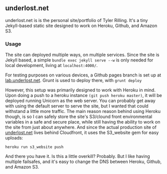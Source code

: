 ## underlost.net

underlost.net is is the personal site/portfolio of Tyler Rilling. It's a tiny Jekyll-based static site designed to work on Heroku, Github, and Amazon S3.

### Usage

The site can deployed multiple ways, on multiple services. Since the site is Jekyll based, a simple `bundle exec jekyll serve --w` is only needed for local development, living at `localhost:4000/`.

For testing purposes on various devices, a Github pages branch is set up at [lab.underlost.net](http://lab.underlost.net). Grunt is used to deploy there, with `grunt deploy`

However, this setup was primarily designed to work with Heroku in mind. Upon doing a push to a heroku instance `(git push heroku master)`, it will be deployed running Unicorn as the web server. You can probably get away with using the default server to serve the site, but I wanted that could withstand a little more traffic. The main reason reason behind using Heroku though, is so I can safely store the site's S3/clound front environmental variables in a safe and secure place, while still having the ability to work on the site from just about anywhere. And since the actual production site of [underlost.net](http://underlost.net) lives behind Cloudfront, it uses the S3_website gem for easy uploads:

`heroku run s3_website push`

And there you have it. Is this a little overkill? Probably. But I like having multiple failsafes, and it's easy to change the DNS between Heroku, Github, and Amazon S3.
